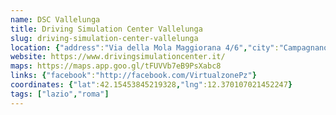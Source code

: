 ```yaml
---
name: DSC Vallelunga
title: Driving Simulation Center Vallelunga
slug: driving-simulation-center-vallelunga
location: {"address":"Via della Mola Maggiorana 4/6","city":"Campagnano di Roma RM","cap":"00063"}
website: https://www.drivingsimulationcenter.it/
maps: https://maps.app.goo.gl/tFUVVb7eB9PsXabc8
links: {"facebook":"http://facebook.com/VirtualzonePz"}
coordinates: {"lat":42.15453845219328,"lng":12.370107021452247}
tags: ["lazio","roma"]
---
```

